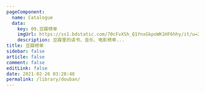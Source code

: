 ```yaml
---
pageComponent: 
  name: Catalogue
  data: 
    key: 09.豆瓣榜单
    imgUrl: https://ss1.bdstatic.com/70cFvXSh_Q1YnxGkpoWK1HF6hhy/it/u=2163152962,4293354007&fm=26&gp=0.jpg
    description: 豆瓣里的读书、音乐、电影榜单...
title: 豆瓣榜单
sidebar: false
article: false
comment: false
editLink: false
date: 2021-02-26 03:28:48
permalink: /library/douban/
---
```

